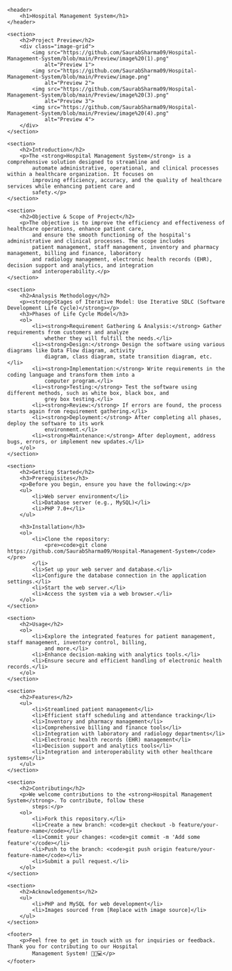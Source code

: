 <!DOCTYPE html>
<html lang="en">

<head>
    <meta charset="UTF-8">
    <meta name="viewport" content="width=device-width, initial-scale=1.0">
    <link rel="stylesheet" href="styles.css">
    <title>Hospital Management System</title>
</head>

<body>

    <header>
        <h1>Hospital Management System</h1>
    </header>

    <section>
        <h2>Project Preview</h2>
        <div class="image-grid">
            <img src="https://github.com/SaurabSharma09/Hospital-Management-System/blob/main/Preview/image%20(1).png"
                alt="Preview 1">
            <img src="https://github.com/SaurabSharma09/Hospital-Management-System/blob/main/Preview/image.png"
                alt="Preview 2">
            <img src="https://github.com/SaurabSharma09/Hospital-Management-System/blob/main/Preview/image%20(3).png"
                alt="Preview 3">
            <img src="https://github.com/SaurabSharma09/Hospital-Management-System/blob/main/Preview/image%20(4).png"
                alt="Preview 4">
        </div>
    </section>

    <section>
        <h2>Introduction</h2>
        <p>The <strong>Hospital Management System</strong> is a comprehensive solution designed to streamline and
            automate administrative, operational, and clinical processes within a healthcare organization. It focuses on
            improving efficiency, accuracy, and the quality of healthcare services while enhancing patient care and
            safety.</p>
    </section>

    <section>
        <h2>Objective & Scope of Project</h2>
        <p>The objective is to improve the efficiency and effectiveness of healthcare operations, enhance patient care,
            and ensure the smooth functioning of the hospital's administrative and clinical processes. The scope includes
            patient management, staff management, inventory and pharmacy management, billing and finance, laboratory
            and radiology management, electronic health records (EHR), decision support and analytics, and integration
            and interoperability.</p>
    </section>

    <section>
        <h2>Analysis Methodology</h2>
        <p><strong>Stages of Iterative Model: Use Iterative SDLC (Software Development Life Cycle)</strong></p>
        <h3>Phases of Life Cycle Model</h3>
        <ol>
            <li><strong>Requirement Gathering & Analysis:</strong> Gather requirements from customers and analyze
                whether they will fulfill the needs.</li>
            <li><strong>Design:</strong> Design the software using various diagrams like Data Flow diagram, activity
                diagram, class diagram, state transition diagram, etc.</li>
            <li><strong>Implementation:</strong> Write requirements in the coding language and transform them into a
                computer program.</li>
            <li><strong>Testing:</strong> Test the software using different methods, such as white box, black box, and
                grey box testing.</li>
            <li><strong>Review:</strong> If errors are found, the process starts again from requirement gathering.</li>
            <li><strong>Deployment:</strong> After completing all phases, deploy the software to its work
                environment.</li>
            <li><strong>Maintenance:</strong> After deployment, address bugs, errors, or implement new updates.</li>
        </ol>
    </section>

    <section>
        <h2>Getting Started</h2>
        <h3>Prerequisites</h3>
        <p>Before you begin, ensure you have the following:</p>
        <ul>
            <li>Web server environment</li>
            <li>Database server (e.g., MySQL)</li>
            <li>PHP 7.0+</li>
        </ul>

        <h3>Installation</h3>
        <ol>
            <li>Clone the repository:
                <pre><code>git clone https://github.com/SaurabSharma09/Hospital-Management-System</code></pre>
            </li>
            <li>Set up your web server and database.</li>
            <li>Configure the database connection in the application settings.</li>
            <li>Start the web server.</li>
            <li>Access the system via a web browser.</li>
        </ol>
    </section>

    <section>
        <h2>Usage</h2>
        <ol>
            <li>Explore the integrated features for patient management, staff management, inventory control, billing,
                and more.</li>
            <li>Enhance decision-making with analytics tools.</li>
            <li>Ensure secure and efficient handling of electronic health records.</li>
        </ol>
    </section>

    <section>
        <h2>Features</h2>
        <ul>
            <li>Streamlined patient management</li>
            <li>Efficient staff scheduling and attendance tracking</li>
            <li>Inventory and pharmacy management</li>
            <li>Comprehensive billing and finance tools</li>
            <li>Integration with laboratory and radiology departments</li>
            <li>Electronic health records (EHR) management</li>
            <li>Decision support and analytics tools</li>
            <li>Integration and interoperability with other healthcare systems</li>
        </ul>
    </section>

    <section>
        <h2>Contributing</h2>
        <p>We welcome contributions to the <strong>Hospital Management System</strong>. To contribute, follow these
            steps:</p>
        <ol>
            <li>Fork this repository.</li>
            <li>Create a new branch: <code>git checkout -b feature/your-feature-name</code></li>
            <li>Commit your changes: <code>git commit -m 'Add some feature'</code></li>
            <li>Push to the branch: <code>git push origin feature/your-feature-name</code></li>
            <li>Submit a pull request.</li>
        </ol>
    </section>

    <section>
        <h2>Acknowledgements</h2>
        <ul>
            <li>PHP and MySQL for web development</li>
            <li>Images sourced from [Replace with image source]</li>
        </ul>
    </section>

    <footer>
        <p>Feel free to get in touch with us for inquiries or feedback. Thank you for contributing to our Hospital
            Management System! 🏥🌐💻</p>
    </footer>

</body>

</html>
